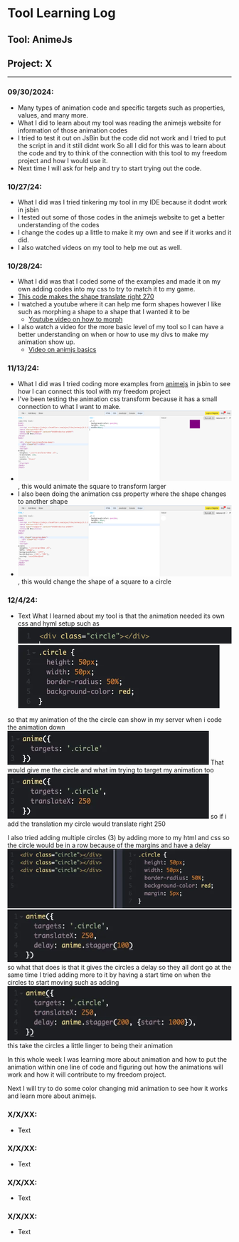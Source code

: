 # Tool Learning Log

## Tool: **AnimeJs**

## Project: **X**

---

### 09/30/2024:
* Many types of animation code and specific targets such as properties, values, and many more.
* What I did to learn about my tool was reading the animejs website for information of those animation codes
* I tried to test it out on JsBin but the code did not work and I tried to put the script in and it still didnt work
So all I did for this was to learn about the code and try to think of the connection with this tool to my freedom project and how I would use it.
* Next time I will ask for help and try to start trying out the code.

### 10/27/24:
* What I did was I tried tinkering my tool in my IDE because it dodnt work in jsbin
* I tested out some of those codes in the animejs website to get a better understanding of the codes
* I change the codes up a little to make it my own and see if it works and it did.
* I also watched videos on my tool to help me out as well.

### 10/28/24:
* What I did was that I coded some of the examples and made it on my own adding codes into my css to try to match it to my game.
* [This code makes the shape translate right 270](image-1.png)
* I watched a youtube where it can help me form shapes however I like such as morphing a shape to a shape that I wanted it to be
    * [Youtube video on how to morph](https://www.youtube.com/watch?v=mAKYW_1f-dw&t=482s)
* I also watch a video for the more basic level of my tool so I can have a better understanding on when or how to use my divs to make my animation show up.
    * [Video on animjs basics](https://www.youtube.com/watch?v=uRDLFXxihgc)


### 11/13/24:
* What I did was I tried coding more examples from [animejs](https://animejs.com/documentation/#cssSelector) in jsbin to see how I can connect this tool with my freedom project
* I've been testing the animation css transform because it has a small connection to what I want to make.
* ![Code I did](image-2.png), this would animate the square to transform larger
* I also been doing the animation css property where the shape changes to another shape
* ![Another code I did](image-3.png), this would change the shape of a square to a circle

### 12/4/24:
* Text
What I learned about my tool is that the animation needed its own css and hyml setup such as
![IMAGE 1](image-4.png)
![image 2](image-5.png)

so that my animation of the the circle can show in my server when i code the animation down
![image 3](image-6.png)
That would give me the circle and what im trying to target my animation too
![image 4](image-7.png)
so if i add the translation my circle would translate right 250

I also tried adding multiple circles (3) by adding more to my html and css so the circle would be in a row because of the margins and have a delay
![image 5](image-8.png)
![image 6](image-9.png)
so what that does is that it gives the circles a delay so they all dont go at the same time
I tried adding more to it by having a start time on when the circles to start moving such as adding
![image 7](image-10.png)
this take the circles a little linger to being their animation

In this whole week I was learning more about animation and how to put the animation within one line of code and figuring out how the animations will work and how it will contribute to my freedom project.

Next I will try to do some color changing mid animation to see how it works and learn more about animejs.

### X/X/XX:
* Text

### X/X/XX:
* Text

### X/X/XX:
* Text

### X/X/XX:
* Text


<!--
* Links you used today (websites, videos, etc)
* Things you tried, progress you made, etc
* Challenges, a-ha moments, etc
* Questions you still have
* What you're going to try next
-->
